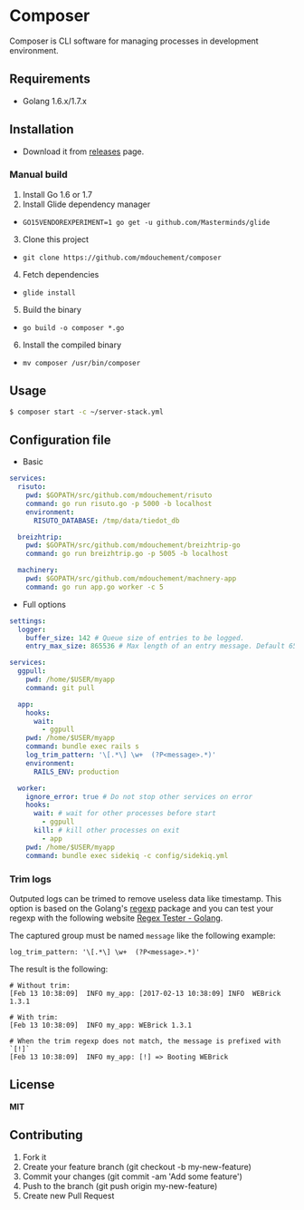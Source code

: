 # Composer

Composer is CLI software for managing processes in development environment.

## Requirements

- Golang 1.6.x/1.7.x

## Installation

- Download it from [releases](https://github.com/mdouchement/composer/releases) page.

### Manual build

1. Install Go 1.6 or 1.7
2. Install Glide dependency manager
  - `GO15VENDOREXPERIMENT=1 go get -u github.com/Masterminds/glide`
3. Clone this project
  - `git clone https://github.com/mdouchement/composer`
4. Fetch dependencies
  - `glide install`
5. Build the binary
  - `go build -o composer *.go`
6. Install the compiled binary
  - `mv composer /usr/bin/composer`

## Usage

```sh
$ composer start -c ~/server-stack.yml
```

## Configuration file

- Basic

```yml
services:
  risuto:
    pwd: $GOPATH/src/github.com/mdouchement/risuto
    command: go run risuto.go -p 5000 -b localhost
    environment:
      RISUTO_DATABASE: /tmp/data/tiedot_db

  breizhtrip:
    pwd: $GOPATH/src/github.com/mdouchement/breizhtrip-go
    command: go run breizhtrip.go -p 5005 -b localhost

  machinery:
    pwd: $GOPATH/src/github.com/mdouchement/machnery-app
    command: go run app.go worker -c 5
```

- Full options

```yml
settings:
  logger:
    buffer_size: 142 # Queue size of entries to be logged.
    entry_max_size: 865536 # Max length of an entry message. Default 65536 bytes.

services:
  ggpull:
    pwd: /home/$USER/myapp
    command: git pull

  app:
    hooks:
      wait:
        - ggpull
    pwd: /home/$USER/myapp
    command: bundle exec rails s
    log_trim_pattern: '\[.*\] \w+  (?P<message>.*)'
    environment:
      RAILS_ENV: production

  worker:
    ignore_error: true # Do not stop other services on error
    hooks:
      wait: # wait for other processes before start
        - ggpull
      kill: # kill other processes on exit
        - app
    pwd: /home/$USER/myapp
    command: bundle exec sidekiq -c config/sidekiq.yml
```

### Trim logs

Outputed logs can be trimed to remove useless data like timestamp. This option is based on the Golang's [regexp](https://golang.org/pkg/regexp/) package and you can test your regexp with the following website [Regex Tester - Golang](https://regex-golang.appspot.com/assets/html/index.html).

The captured group must be named `message` like the following example:

```
log_trim_pattern: '\[.*\] \w+  (?P<message>.*)'
```

The result is the following:

```
# Without trim:
[Feb 13 10:38:09]  INFO my_app: [2017-02-13 10:38:09] INFO  WEBrick 1.3.1

# With trim:
[Feb 13 10:38:09]  INFO my_app: WEBrick 1.3.1

# When the trim regexp does not match, the message is prefixed with `[!]`
[Feb 13 10:38:09]  INFO my_app: [!] => Booting WEBrick
```

## License

**MIT**

## Contributing

1. Fork it
2. Create your feature branch (git checkout -b my-new-feature)
3. Commit your changes (git commit -am 'Add some feature')
5. Push to the branch (git push origin my-new-feature)
6. Create new Pull Request
